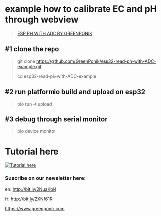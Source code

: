 # example how to calibrate EC and pH through webview
>[ESP PH WITH ADC BY GREENPONIK](https://github.com/GreenPonik/esp32-ec-and-ph-calibration-through-webview-example)

## #1 clone the repo
> git clone https://github.com/GreenPonik/esp32-read-ph-with-ADC-example.git
> 
> cd esp32-read-ph-with-ADC-example

## #2 run platformio build and upload on esp32
> pio run -t upload

## #3 debug through serial monitor
> pio device monitor

# Tutorial here
[![Tutorial here](http://img.youtube.com/vi/EqFw561pO5k/0.jpg)](https://www.youtube.com/watch?v=EqFw561pO5k "PH Meter with ESP32 and DFRobot PH module (SEN0161-V2)")

### Suscribe on our newsletter here: 
en: http://bit.ly/2NuaKbN

fr: http://bit.ly/2XNf61R

https://www.greenponik.com